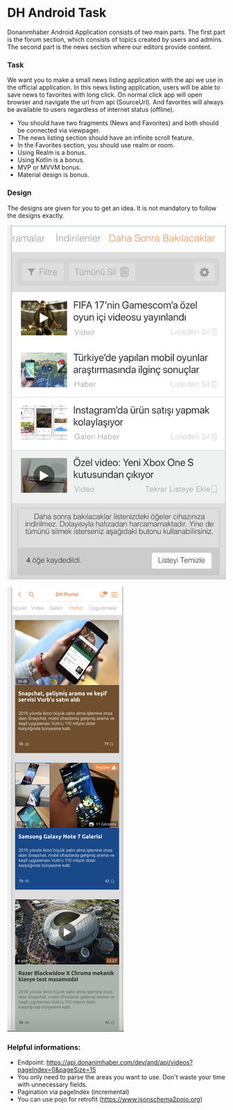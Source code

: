 # DH Android Task

Donanımhaber Android Application consists of two main parts. The first part is the forum section, which consists of topics created by users and admins. The second part is the news section where our editors provide content.

### Task

We want you to make a small news listing application with the api we use in the official application. In this news listing application, users will be able to save news to favorites with long click. On normal click app will open browser and navigate the url from api (SourceUrl). And favorites will always be available to users regardless of internet status (offline). 

- You should have two fragments (News and Favorites) and both should be connected via viewpager.
- The news listing section should have an infinite scroll feature.
- In the Favorites section, you should use realm or room.
- Using Realm is a bonus.
- Using Kotlin is a bonus.
- MVP or MVVM bonus.
- Material design is bonus.

### Design

The designs are given for you to get an idea. It is not mandatory to follow the designs exactly.

![favoriler](https://raw.githubusercontent.com/AsynctaskCoffee/DHAndroidTask/main/favs.png?token=ALMMEQMPWYPZZ5AN2GA6IVLBIIH22)

![haberler](https://raw.githubusercontent.com/AsynctaskCoffee/DHAndroidTask/main/ss1%20fav.png?token=ALMMEQJYMOLDI4L4UNAFYIDBIIH54)



### Helpful informations:

- Endpoint: https://api.donanimhaber.com/dev/and/api/videos?pageIndex=0&pageSize=15
- You only need to parse the areas you want to use. Don't waste your time with unnecessary fields.
- Pagination via pageIndex (incremental)
- You can use pojo for retrofit (https://www.jsonschema2pojo.org)
